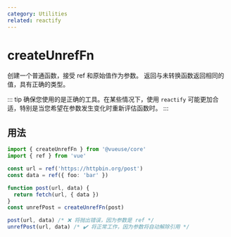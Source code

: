 ```yaml
---
category: Utilities
related: reactify
---
```


# createUnrefFn

创建一个普通函数，接受 ref 和原始值作为参数。
返回与未转换函数返回相同的值，具有正确的类型。

::: tip
确保您使用的是正确的工具。在某些情况下，使用 `reactify` 可能更加合适，特别是当您希望在参数发生变化时重新评估函数时。
:::

## 用法

```ts
import { createUnrefFn } from '@vueuse/core'
import { ref } from 'vue'

const url = ref('https://httpbin.org/post')
const data = ref({ foo: 'bar' })

function post(url, data) {
  return fetch(url, { data })
}
const unrefPost = createUnrefFn(post)

post(url, data) /* ❌ 将抛出错误，因为参数是 ref */
unrefPost(url, data) /* ✔️ 将正常工作，因为参数将自动解除引用 */
```
